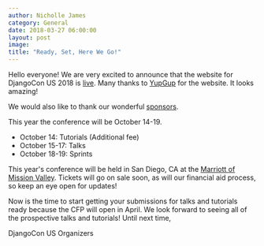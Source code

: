 ```yaml
---
author: Nicholle James
category: General
date: 2018-03-27 06:00:00
layout: post
image:
title: "Ready, Set, Here We Go!"
---
```

Hello everyone! We are very excited to announce that the website for DjangoCon US 2018 is [live](https://2018.djangocon.us). Many thanks to [YupGup](http://yupgup.com/) for the website. It looks amazing!

We would also like to thank our wonderful [sponsors](https://2018.djangocon.us/sponsors). 

This year the conference will be October 14-19.

- October 14: Tutorials (Additional fee)
- October 15-17: Talks
- October 18-19: Sprints

This year's conference will be held in San Diego, CA at the [Marriott of Mission Valley](https://2018.djangocon.us/venue/). Tickets will go on sale soon, as will our financial aid process, so keep an eye open for updates!

Now is the time to start getting your submissions for talks and tutorials ready because the CFP will open in April. We look forward to seeing all of the prospective talks and tutorials! Until next time,

DjangoCon US Organizers
